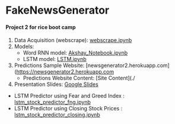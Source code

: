 # FakeNewsGenerator


#### Project 2 for rice boot camp 
1. Data Acquisition (webscrape): [webscrape.ipynb](./webscrape.ipynb)
2. Models:
    * Word RNN model: [Akshay_Notebook.ipynb](./Akshay_Notebook.ipynb)
    * LSTM model: [LSTM.ipynb](/LSTM.ipynb)
3. Predictions Sample Website: [newsgenerator2.herokuapp.com](https://newsgenerator2.herokuapp.com
    * Predictions Website Content: [Site Content](./
4. Presentation Slides: [Google Slides](https://docs.google.com/presentation/d/1rA200A79eH7NgrOcl81yZ-Z5Uv7E9B5D7ieXPJSwxoA/edit?usp=sharing)


* LSTM Predictor using Fear and Greed Index : [lstm_stock_predictor_fng.ipynb](./lstm_stock_predictor_fng.ipynb)
* LSTM Predictor using Closing Stock Prices : [lstm_stock_predictor_closing.ipynb](./lstm_stock_predictor_closing.ipynb)